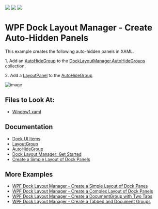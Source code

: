 <!-- default badges list -->
![](https://img.shields.io/endpoint?url=https://codecentral.devexpress.com/api/v1/VersionRange/128643256/21.1.5%2B)
[![](https://img.shields.io/badge/Open_in_DevExpress_Support_Center-FF7200?style=flat-square&logo=DevExpress&logoColor=white)](https://supportcenter.devexpress.com/ticket/details/E1628)
[![](https://img.shields.io/badge/📖_How_to_use_DevExpress_Examples-e9f6fc?style=flat-square)](https://docs.devexpress.com/GeneralInformation/403183)
<!-- default badges end -->

# WPF Dock Layout Manager - Create Auto-Hidden Panels

This example creates the following auto-hidden panels in XAML.

1. Add an [AutoHideGroup](https://docs.devexpress.com/WPF/DevExpress.Xpf.Docking.AutoHideGroup) to the [DockLayoutManager.AutoHideGroups](https://docs.devexpress.com/WPF/DevExpress.Xpf.Docking.DockLayoutManager.AutoHideGroups) collection.

2. Add a [LayoutPanel](https://docs.devexpress.com/WPF/DevExpress.Xpf.Docking.LayoutPanel) to the [AutoHideGroup](https://docs.devexpress.com/WPF/DevExpress.Xpf.Docking.AutoHideGroup).

![image](https://user-images.githubusercontent.com/12169834/173883950-bea5ecd6-8586-4e16-b565-3210d14bac36.png)

<!-- default file list -->
## Files to Look At:

* [Window1.xaml](./CS/CreateAutoHiddenPanels/Window1.xaml)
<!-- default file list end -->

## Documentation

- [Dock UI Items](https://docs.devexpress.com/WPF/7209/controls-and-libraries/layout-management/dock-windows/dock-items)
- [LayoutGroup](https://docs.devexpress.com/WPF/DevExpress.Xpf.Docking.LayoutGroup)
- [AutoHideGroup](https://docs.devexpress.com/WPF/DevExpress.Xpf.Docking.AutoHideGroup)
- [Dock Layout Manager: Get Started](https://docs.devexpress.com/WPF/6820/controls-and-libraries/layout-management/dock-windows/getting-started/dock-layout-manager)
- [Create a Simple Layout of Dock Panels](https://docs.devexpress.com/WPF/6654/controls-and-libraries/layout-management/dock-windows/getting-started/how-to-create-a-simple-layout-of-dock-panes)

## More Examples

- [WPF Dock Layout Manager - Create a Simple Layout of Dock Panes](https://github.com/DevExpress-Examples/how-to-create-a-simple-layout-of-dock-panes-e1600)
- [WPF Dock Layout Manager - Create a Complex Layout of Dock Panels](https://github.com/DevExpress-Examples/how-to-create-a-complex-layout-of-dock-panels-e1663)
- [WPF Dock Layout Manager - Сreate a DocumentGroup with Two Tabs](https://github.com/DevExpress-Examples/how-to-create-a-documentgroup-with-two-tabs-e1670)
- [WPF Dock Layout Manager - Create a Tabbed and Document Groups](https://github.com/DevExpress-Examples/how-to-create-a-tabbedgroup-and-documentgroup-groups-e1656)
